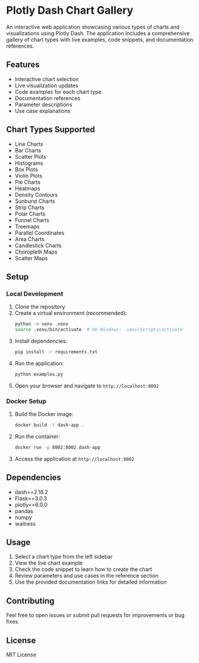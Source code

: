 # Plotly Dash Chart Gallery

An interactive web application showcasing various types of charts and visualizations using Plotly Dash. The application includes a comprehensive gallery of chart types with live examples, code snippets, and documentation references.

## Features

- Interactive chart selection
- Live visualization updates
- Code examples for each chart type
- Documentation references
- Parameter descriptions
- Use case explanations

## Chart Types Supported

- Line Charts
- Bar Charts
- Scatter Plots
- Histograms
- Box Plots
- Violin Plots
- Pie Charts
- Heatmaps
- Density Contours
- Sunburst Charts
- Strip Charts
- Polar Charts
- Funnel Charts
- Treemaps
- Parallel Coordinates
- Area Charts
- Candlestick Charts
- Choropleth Maps
- Scatter Maps

## Setup

### Local Development

1. Clone the repository
2. Create a virtual environment (recommended):
   ```bash
   python -m venv .venv
   source .venv/bin/activate  # On Windows: .venv\Scripts\activate
   ```
3. Install dependencies:
   ```bash
   pip install -r requirements.txt
   ```
4. Run the application:
   ```bash
   python examples.py
   ```
5. Open your browser and navigate to `http://localhost:8002`

### Docker Setup

1. Build the Docker image:
   ```bash
   docker build -t dash-app .
   ```
2. Run the container:
   ```bash
   docker run -p 8002:8002 dash-app
   ```
3. Access the application at `http://localhost:8002`

## Dependencies

- dash==2.18.2
- Flask==3.0.3
- plotly==6.0.0
- pandas
- numpy
- waitress

## Usage

1. Select a chart type from the left sidebar
2. View the live chart example
3. Check the code snippet to learn how to create the chart
4. Review parameters and use cases in the reference section
5. Use the provided documentation links for detailed information

## Contributing

Feel free to open issues or submit pull requests for improvements or bug fixes.

## License

MIT License 